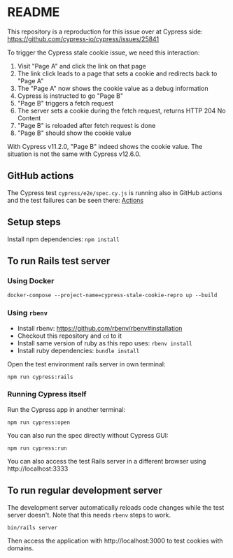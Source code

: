# README

This repository is a reproduction for this issue over at Cypress side: https://github.com/cypress-io/cypress/issues/25841

To trigger the Cypress stale cookie issue, we need this interaction:

1. Visit "Page A" and click the link on that page
2. The link click leads to a page that sets a cookie and redirects back to "Page A"
3. The "Page A" now shows the cookie value as a debug information
4. Cypress is instructed to go "Page B"
5. "Page B" triggers a fetch request
6. The server sets a cookie during the fetch request, returns HTTP 204 No Content
7. "Page B" is reloaded after fetch request is done
8. "Page B" should show the cookie value

With Cypress v11.2.0, "Page B" indeed shows the cookie value. The situation is not the same with Cypress v12.6.0.

## GitHub actions

The Cypress test `cypress/e2e/spec.cy.js` is running also in GitHub actions and the test failures can be seen there: <a href="../../actions?query=branch%3Amain">Actions</a>

## Setup steps

Install npm dependencies: `npm install`

## To run Rails test server

### Using Docker

```
docker-compose --project-name=cypress-stale-cookie-repro up --build
```

### Using `rbenv`

* Install rbenv: https://github.com/rbenv/rbenv#installation
* Checkout this repository and `cd` to it
* Install same version of ruby as this repo uses: `rbenv install`
* Install ruby dependencies: `bundle install`

Open the test environment rails server in own terminal:

```
npm run cypress:rails
```

### Running Cypress itself

Run the Cypress app in another terminal:

```
npm run cypress:open
```

You can also run the spec directly without Cypress GUI:

```
npm run cypress:run
```

You can also access the test Rails server in a different browser using http://localhost:3333


## To run regular development server

The development server automatically reloads code changes while the test server doesn't. Note that this needs `rbenv` steps to work.

```
bin/rails server
```

Then access the application with http://localhost:3000 to test cookies with domains.
